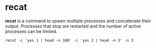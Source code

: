 # recat

__recat__ is a command to spawn multiple processes and concatenate their output.
Processes that stop are restarted and the number of active processes can be limited.

`recat -c 'yes 1 | head -n 100' -c 'yes 2 | head -n 3' -n 3`
